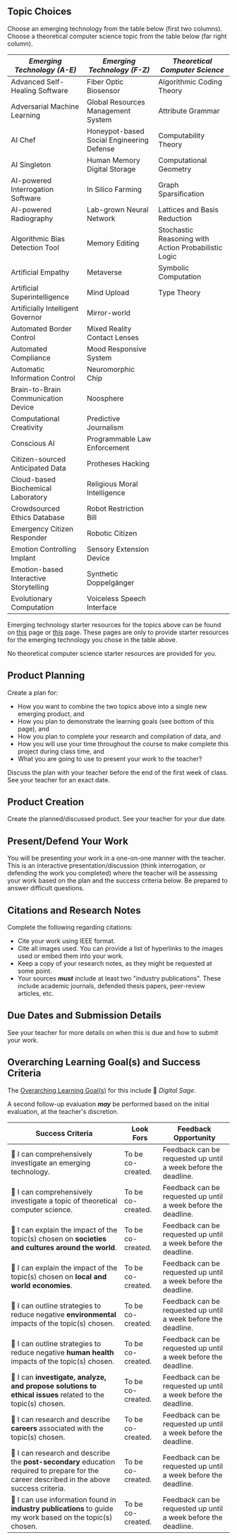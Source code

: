 ## Topic Choices

Choose an emerging technology from the table below (first two columns).
Choose a theoretical computer science topic from the table below (far right column).

| _Emerging Technology (A-E)_ | _Emerging Technology (F-Z)_ | _Theoretical Computer Science_ |
| ------------------- | ---------------------------- | ------------------- |
| Advanced Self-Healing Software | Fiber Optic Biosensor | Algorithmic Coding Theory |
| Adversarial Machine Learning | Global Resources Management System | Attribute Grammar |
| AI Chef| Honeypot-based Social Engineering Defense | Computability Theory |
| AI Singleton | Human Memory Digital Storage | Computational Geometry |
| AI-powered Interrogation Software | In Silico Farming | Graph Sparsification |
| AI-powered Radiography | Lab-grown Neural Network | Lattices and Basis Reduction |
| Algorithmic Bias Detection Tool | Memory Editing | Stochastic Reasoning with Action Probabilistic Logic |
| Artificial Empathy | Metaverse | Symbolic Computation |
| Artificial Superintelligence | Mind Upload | Type Theory |
| Artificially Intelligent Governor | Mirror-world | |
| Automated Border Control | Mixed Reality Contact Lenses | |
| Automated Compliance | Mood Responsive System | |
| Automatic Information Control | Neuromorphic Chip | |
| Brain-to-Brain Communication Device | Noosphere | |
| Computational Creativity | Predictive Journalism | |
| Conscious AI | Programmable Law Enforcement | |
| Citizen-sourced Anticipated Data | Protheses Hacking | |
| Cloud-based Biochemical Laboratory | Religious Moral Intelligence | |
| Crowdsourced Ethics Database | Robot Restriction Bill | |
| Emergency Citizen Responder | Robotic Citizen | |
| Emotion Controlling Implant | Sensory Extension Device | |
| Emotion-based Interactive Storytelling | Synthetic Doppelgänger | |
| Evolutionary Computation | Voiceless Speech Interface | |

Emerging technology starter resources for the topics above can be found on [this](https://viz.envisioning.io/wgs-ai/) page or [this](https://viz.envisioning.io/wgs-agri/) page. These pages are only to provide starter resources for the emerging technology you chose in the table above.

No theoretical computer science starter resources are provided for you.

## Product Planning

Create a plan for:
* How you want to combine the two topics above into a single new emerging product, and
* How you plan to demonstrate the learning goals (see bottom of this page), and
* How you plan to complete your research and compilation of data, and
* How you will use your time throughout the course to make complete this project during class time, and
* What you are going to use to present your work to the teacher?

Discuss the plan with your teacher before the end of the first week of class. See your teacher for an exact date.

## Product Creation

Create the planned/discussed product. See your teacher for your due date.

## Present/Defend Your Work
You will be presenting your work in a one-on-one manner with the teacher. This is an interactive presentation/discussion (think interrogation, or defending the work you completed) where the teacher will be assessing your work based on the plan and the success criteria below. Be prepared to answer difficult questions.

## Citations and Research Notes
Complete the following regarding citations:  
* Cite your work using IEEE format.
* Cite all images used. You can provide a list of hyperlinks to the images used or embed them into your work.
* Keep a copy of your research notes, as they might be requested at some point.
* Your sources _**must**_ include at least two "industry publications". These include academic journals, defended thesis papers, peer-review articles, etc.

## Due Dates and Submission Details

See your teacher for more details on when this is due and how to submit your work.

## Overarching Learning Goal(s) and Success Criteria
The [Overarching Learning Goal(s)](./images/ICS4U.jpg) for this include &#x1F4D7; _Digital Sage_.  

A second follow-up evaluation **_may_** be performed based on the initial evaluation, at the teacher's discretion.

| Success Criteria | Look Fors | Feedback Opportunity |
| ---------------- | --------- | ------------------------ |
| &#x1F4D7; I can comprehensively investigate an emerging technology. | To be co-created. | Feedback can be requested up until a week before the deadline. |
| &#x1F4D7; I can comprehensively investigate a topic of theoretical computer science. | To be co-created. |  Feedback can be requested up until a week before the deadline. |
| &#x1F4D7; I can explain the impact of the topic(s) chosen on **societies and cultures around the world**. | To be co-created. | Feedback can be requested up until a week before the deadline. |
| &#x1F4D7; I can explain the impact of the topic(s) chosen on **local and world economies**. | To be co-created. |  Feedback can be requested up until a week before the deadline. |
| &#x1F4D7; I can outline strategies to reduce negative **environmental** impacts of the topic(s) chosen. | To be co-created. |  Feedback can be requested up until a week before the deadline. |
| &#x1F4D7; I can outline strategies to reduce negative **human health** impacts of the topic(s) chosen. | To be co-created. |  Feedback can be requested up until a week before the deadline. |
| &#x1F4D7; I can **investigate, analyze, and propose solutions to ethical issues** related to the topic(s) chosen. | To be co-created. |  Feedback can be requested up until a week before the deadline. |
| &#x1F4D7; I can research and describe **careers** associated with the topic(s) chosen. | To be co-created. |  Feedback can be requested up until a week before the deadline. |
| &#x1F4D7; I can research and describe the **post-secondary** education required to prepare for the career described in the above success criteria. | To be co-created. |  Feedback can be requested up until a week before the deadline. |
| &#x1F4D7; I can use information found in **industry publications** to guide my work based on the topic(s) chosen. | To be co-created. |  Feedback can be requested up until a week before the deadline. |